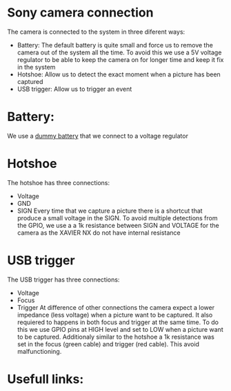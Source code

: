 # Sony camera connection
The camera is connected to the system in three diferent ways:
- Battery: The default battery is quite small and force us to remove the camera out of the system all the time. To avoid this we use a 5V voltage regulator to be able to keep the camera on for longer time and keep it fix in the system
- Hotshoe: Allow us to detect the exact moment when a picture has been captured
- USB trigger: Allow us to trigger an event

# Battery:
We use a [dummy battery](https://www.amazon.de/dp/B07DMXX9W6/ref=pe_27091401_487024491_TE_item) that we connect to a voltage regulator

# Hotshoe
The hotshoe has three connections: 
- Voltage
- GND
- SIGN
Every time that we capture a picture there is a shortcut that produce a small voltage in the SIGN. To avoid multiple detections from the GPIO, we use a a 1k resistance between SIGN and VOLTAGE for the camera as the XAVIER NX do not have internal resistance 

# USB trigger
The USB trigger has three connections:
- Voltage
- Focus
- Trigger
At difference of other connections the camera expect a lower impedance (less voltage) when a picture want to be captured. It also requiered to happens in both focus and trigger at the same time. To do this we use GPIO pins at HIGH level and set to LOW when a picture want to be captured. Additionaly similar to the hotshoe a 1k resistance was set in the focus (green cable) and trigger (red cable). This avoid malfunctioning.

# Usefull links:
